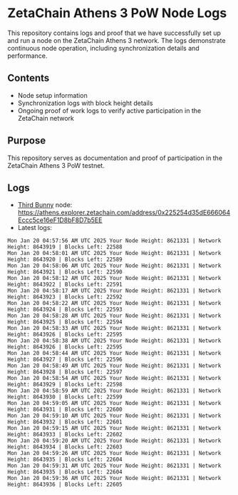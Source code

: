 # ZetaChain Athens 3 PoW Node Logs
This repository contains logs and proof that we have successfully set up and run a node on the ZetaChain Athens 3 network. The logs demonstrate continuous node operation, including synchronization details and performance.

## Contents
- Node setup information
- Synchronization logs with block height details
- Ongoing proof of work logs to verify active participation in the ZetaChain network

## Purpose
This repository serves as documentation and proof of participation in the ZetaChain Athens 3 PoW testnet.

## Logs

- [Third Bunny](https://thirdbunny.xyz/) node: https://athens.explorer.zetachain.com/address/0x225254d35dE666064Eccc5ce16eF1D8bF8D7b5EE
- Latest logs:
```
Mon Jan 20 04:57:56 AM UTC 2025 Your Node Height: 8621331 | Network Height: 8643919 | Blocks Left: 22588
Mon Jan 20 04:58:01 AM UTC 2025 Your Node Height: 8621331 | Network Height: 8643920 | Blocks Left: 22589
Mon Jan 20 04:58:06 AM UTC 2025 Your Node Height: 8621331 | Network Height: 8643921 | Blocks Left: 22590
Mon Jan 20 04:58:12 AM UTC 2025 Your Node Height: 8621331 | Network Height: 8643922 | Blocks Left: 22591
Mon Jan 20 04:58:17 AM UTC 2025 Your Node Height: 8621331 | Network Height: 8643923 | Blocks Left: 22592
Mon Jan 20 04:58:22 AM UTC 2025 Your Node Height: 8621331 | Network Height: 8643924 | Blocks Left: 22593
Mon Jan 20 04:58:28 AM UTC 2025 Your Node Height: 8621331 | Network Height: 8643925 | Blocks Left: 22594
Mon Jan 20 04:58:33 AM UTC 2025 Your Node Height: 8621331 | Network Height: 8643926 | Blocks Left: 22595
Mon Jan 20 04:58:38 AM UTC 2025 Your Node Height: 8621331 | Network Height: 8643926 | Blocks Left: 22595
Mon Jan 20 04:58:44 AM UTC 2025 Your Node Height: 8621331 | Network Height: 8643927 | Blocks Left: 22596
Mon Jan 20 04:58:49 AM UTC 2025 Your Node Height: 8621331 | Network Height: 8643928 | Blocks Left: 22597
Mon Jan 20 04:58:54 AM UTC 2025 Your Node Height: 8621331 | Network Height: 8643929 | Blocks Left: 22598
Mon Jan 20 04:58:59 AM UTC 2025 Your Node Height: 8621331 | Network Height: 8643930 | Blocks Left: 22599
Mon Jan 20 04:59:05 AM UTC 2025 Your Node Height: 8621331 | Network Height: 8643931 | Blocks Left: 22600
Mon Jan 20 04:59:10 AM UTC 2025 Your Node Height: 8621331 | Network Height: 8643932 | Blocks Left: 22601
Mon Jan 20 04:59:15 AM UTC 2025 Your Node Height: 8621331 | Network Height: 8643933 | Blocks Left: 22602
Mon Jan 20 04:59:20 AM UTC 2025 Your Node Height: 8621331 | Network Height: 8643934 | Blocks Left: 22603
Mon Jan 20 04:59:26 AM UTC 2025 Your Node Height: 8621331 | Network Height: 8643935 | Blocks Left: 22604
Mon Jan 20 04:59:31 AM UTC 2025 Your Node Height: 8621331 | Network Height: 8643935 | Blocks Left: 22604
Mon Jan 20 04:59:36 AM UTC 2025 Your Node Height: 8621331 | Network Height: 8643936 | Blocks Left: 22605
```
